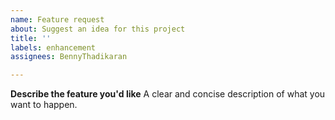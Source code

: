 ```yaml
---
name: Feature request
about: Suggest an idea for this project
title: ''
labels: enhancement
assignees: BennyThadikaran

---
```


**Describe the feature you'd like**
A clear and concise description of what you want to happen.
